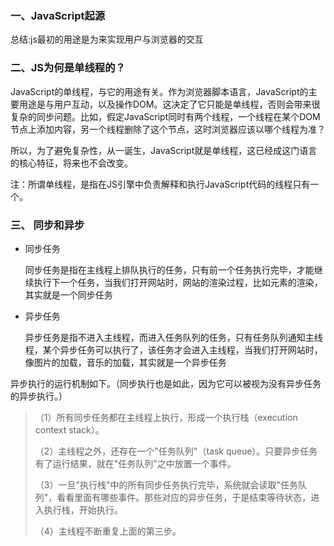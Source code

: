 ### 一、JavaScript起源

总结:js最初的用途是为来实现用户与浏览器的交互

### 二、JS为何是单线程的？

JavaScript的单线程，与它的用途有关。作为浏览器脚本语言，JavaScript的主要用途是与用户互动，以及操作DOM。这决定了它只能是单线程，否则会带来很复杂的同步问题。比如，假定JavaScript同时有两个线程，一个线程在某个DOM节点上添加内容，另一个线程删除了这个节点，这时浏览器应该以哪个线程为准？

所以，为了避免复杂性，从一诞生，JavaScript就是单线程，这已经成这门语言的核心特征，将来也不会改变。

注：所谓单线程，是指在JS引擎中负责解释和执行JavaScript代码的线程只有一个。

### 三、 同步和异步

- 同步任务

  同步任务是指在主线程上排队执行的任务，只有前一个任务执行完毕，才能继续执行下一个任务，当我们打开网站时，网站的渲染过程，比如元素的渲染，其实就是一个同步任务

- 异步任务

  异步任务是指不进入主线程，而进入任务队列的任务，只有任务队列通知主线程，某个异步任务可以执行了，该任务才会进入主线程，当我们打开网站时，像图片的加载，音乐的加载，其实就是一个异步任务

异步执行的运行机制如下。（同步执行也是如此，因为它可以被视为没有异步任务的异步执行。）

> （1）所有同步任务都在主线程上执行，形成一个执行栈（execution context stack）。
>
> （2）主线程之外，还存在一个"任务队列"（task queue）。只要异步任务有了运行结果，就在"任务队列"之中放置一个事件。
>
> （3）一旦"执行栈"中的所有同步任务执行完毕，系统就会读取"任务队列"，看看里面有哪些事件。那些对应的异步任务，于是结束等待状态，进入执行栈，开始执行。
>
> （4）主线程不断重复上面的第三步。